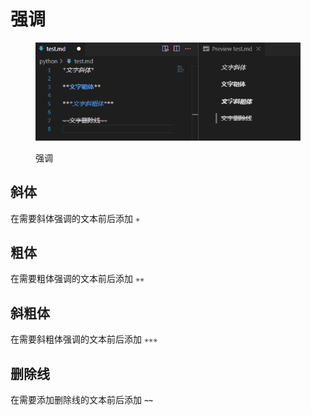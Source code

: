 # 强调

<figure><img src=".gitbook/assets/image (4).png" alt=""><figcaption><p>强调</p></figcaption></figure>

## 斜体

在需要斜体强调的文本前后添加 **`✳`**

## 粗体

在需要粗体强调的文本前后添加 **`✳✳`**

## 斜粗体

在需要斜粗体强调的文本前后添加 **`✳✳✳`**

## 删除线

在需要添加删除线的文本前后添加 **`~~`**







